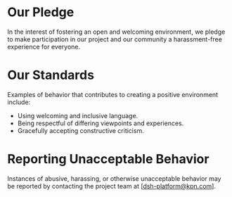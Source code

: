 # Our Pledge

In the interest of fostering an open and welcoming environment,
we pledge to make participation in our project and our community
a harassment-free experience for everyone.

# Our Standards

Examples of behavior that contributes to creating a positive environment include:

* Using welcoming and inclusive language.
* Being respectful of differing viewpoints and experiences.
* Gracefully accepting constructive criticism.

# Reporting Unacceptable Behavior

Instances of abusive, harassing, or otherwise unacceptable behavior may be reported
by contacting the project team at [dsh-platform@kpn.com].
